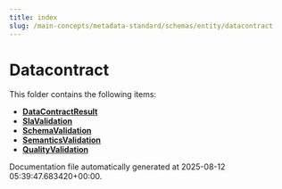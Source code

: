```yaml
---
title: index
slug: /main-concepts/metadata-standard/schemas/entity/datacontract
---
```


# Datacontract

This folder contains the following items:

- [**DataContractResult**](/main-concepts/metadata-standard/schemas/entity/datacontract/datacontractresult)
- [**SlaValidation**](/main-concepts/metadata-standard/schemas/entity/datacontract/slavalidation)
- [**SchemaValidation**](/main-concepts/metadata-standard/schemas/entity/datacontract/schemavalidation)
- [**SemanticsValidation**](/main-concepts/metadata-standard/schemas/entity/datacontract/semanticsvalidation)
- [**QualityValidation**](/main-concepts/metadata-standard/schemas/entity/datacontract/qualityvalidation)


Documentation file automatically generated at 2025-08-12 05:39:47.683420+00:00.
